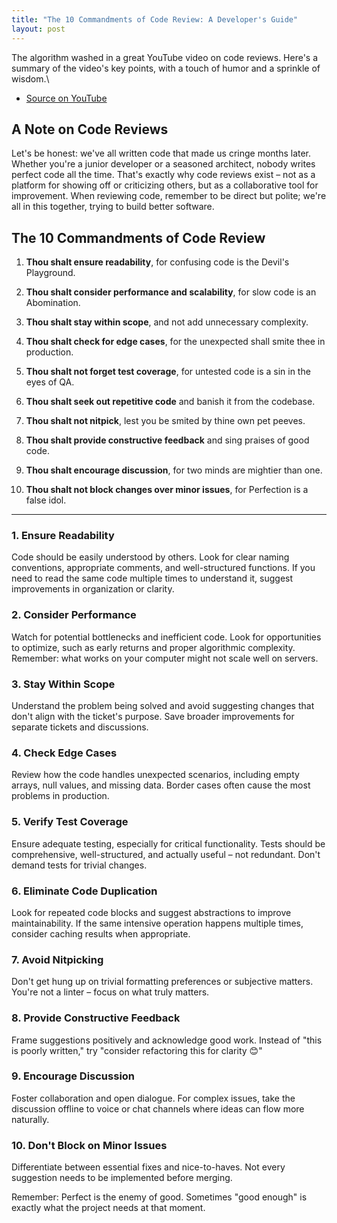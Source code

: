 ```yaml
---
title: "The 10 Commandments of Code Review: A Developer's Guide"
layout: post
---
```


The algorithm washed in a great YouTube video on code reviews. Here's a summary of the video's key points, with a touch of humor and a sprinkle of wisdom.\
- [Source on YouTube](https://www.youtube.com/watch?v=ScWFHOOPPC4)

## A Note on Code Reviews

Let's be honest: we've all written code that made us cringe months later. Whether you're a junior developer or a seasoned architect, nobody writes perfect code all the time. That's exactly why code reviews exist – not as a platform for showing off or criticizing others, but as a collaborative tool for improvement. When reviewing code, remember to be direct but polite; we're all in this together, trying to build better software.

## The 10 Commandments of Code Review

1. **Thou shalt ensure readability**, for confusing code is the Devil's Playground.

2. **Thou shalt consider performance and scalability**, for slow code is an Abomination.

3. **Thou shalt stay within scope**, and not add unnecessary complexity.

4. **Thou shalt check for edge cases**, for the unexpected shall smite thee in production.

5. **Thou shalt not forget test coverage**, for untested code is a sin in the eyes of QA.

6. **Thou shalt seek out repetitive code** and banish it from the codebase.

7. **Thou shalt not nitpick**, lest you be smited by thine own pet peeves.

8. **Thou shalt provide constructive feedback** and sing praises of good code.

9. **Thou shalt encourage discussion**, for two minds are mightier than one.

10. **Thou shalt not block changes over minor issues**, for Perfection is a false idol.

---

### 1. Ensure Readability

Code should be easily understood by others. Look for clear naming conventions, appropriate comments, and well-structured functions. If you need to read the same code multiple times to understand it, suggest improvements in organization or clarity.

### 2. Consider Performance

Watch for potential bottlenecks and inefficient code. Look for opportunities to optimize, such as early returns and proper algorithmic complexity. Remember: what works on your computer might not scale well on servers.

### 3. Stay Within Scope

Understand the problem being solved and avoid suggesting changes that don't align with the ticket's purpose. Save broader improvements for separate tickets and discussions.

### 4. Check Edge Cases

Review how the code handles unexpected scenarios, including empty arrays, null values, and missing data. Border cases often cause the most problems in production.

### 5. Verify Test Coverage

Ensure adequate testing, especially for critical functionality. Tests should be comprehensive, well-structured, and actually useful – not redundant. Don't demand tests for trivial changes.

### 6. Eliminate Code Duplication

Look for repeated code blocks and suggest abstractions to improve maintainability. If the same intensive operation happens multiple times, consider caching results when appropriate.

### 7. Avoid Nitpicking

Don't get hung up on trivial formatting preferences or subjective matters. You're not a linter – focus on what truly matters.

### 8. Provide Constructive Feedback

Frame suggestions positively and acknowledge good work. Instead of "this is poorly written," try "consider refactoring this for clarity 😊"

### 9. Encourage Discussion

Foster collaboration and open dialogue. For complex issues, take the discussion offline to voice or chat channels where ideas can flow more naturally.

### 10. Don't Block on Minor Issues

Differentiate between essential fixes and nice-to-haves. Not every suggestion needs to be implemented before merging.

Remember: Perfect is the enemy of good. Sometimes "good enough" is exactly what the project needs at that moment.
